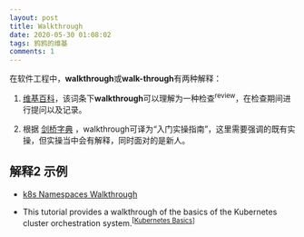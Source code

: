 ```yaml
---
layout: post
title: Walkthrough
date: 2020-05-30 01:08:02
tags: 鸦鸦的维基
comments: 1
---
```




在软件工程中，**walkthrough**或**walk-through**有两种解释：

1. [维基百科](https://zh.wikipedia.org/wiki/Walkthrough%EF%BC%88%E8%BD%AF%E4%BB%B6%E5%B7%A5%E7%A8%8B%EF%BC%89)，该词条下**walkthrough**可以理解为一种检查<sup>review</sup>，在检查期间进行提问以及记录。

2. 根据 <u><a class="sup" data-title='a step-by-step demonstration of a procedure or process or a step-by-step explanation of it as a novice attempts it.'>剑桥字典</a></u> ，walkthrough可译为“入门实操指南”，这里需要强调的既有实操，但实操当中会有解释，同时面对的是新人。

   

## 解释2 示例

- [k8s Namespaces Walkthrough](https://kubernetes.io/docs/tasks/administer-cluster/namespaces-walkthrough/)

- This tutorial provides a walkthrough of the basics of the Kubernetes cluster orchestration system.<sup>[[Kubernetes Basics](https://kubernetes.io/docs/tutorials/kubernetes-basics/)]</sup>







